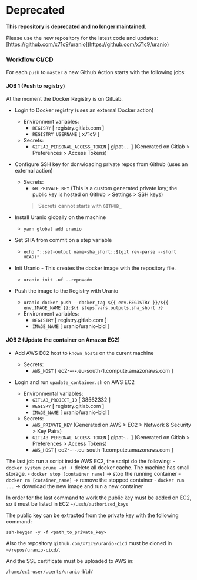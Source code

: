 # Deprecated

**This repository is deprecated and no longer maintained.**

Please use the new repository for the latest code and updates:  
[https://github.com/x71c9/uranio](https://github.com/x71c9/uranio)

### Workflow CI/CD

For each `push` to `master` a new Github Action starts with the following jobs:

#### JOB 1 (Push to registry)

At the moment the Docker Registry is on GitLab.

- Login to Docker registry (uses an external Docker action)
	- Environment variables:
		- `REGISRY` [ registry.gitlab.com ]
		- `REGISTRY_USERNAME` [ x71c9 ]
	- Secrets:
		- `GITLAB_PERSONAL_ACCESS_TOKEN` [ glpat-... ]
		(Generated on Gitlab > Preferences > Access Tokens)

- Configure SSH key for donwloading private repos from Github (uses an external action)
	- Secrets:
		- `GH_PRIVATE_KEY` (This is a custom generated private key; the public key
		is hosted on Github > Settings > SSH keys)
		> Secrets cannot starts with `GITHUB_`

- Install Uranio globally on the machine
	- `yarn global add uranio`

- Set SHA from commit on a step variable
	- `echo "::set-output name=sha_short::$(git rev-parse --short HEAD)"`

- Init Uranio - This creates the docker image with the repository file.
	- `uranio init -uf --repo=adm`

- Push the image to the Registry with Uranio
	- `uranio docker push --docker_tag ${{ env.REGISTRY }}/${{ env.IMAGE_NAME }}:${{ steps.vars.outputs.sha_short }}`
	- Environment variables:
		- `REGISTRY` [ registry.gitlab.com ]
		- `IMAGE_NAME` [ uranio/uranio-bld ]

#### JOB 2 (Update the container on Amazon EC2)

- Add AWS EC2 host to `known_hosts` on the curent machine
	- Secrets:
		- `AWS_HOST` [ ec2-**-**-**-**.eu-south-1.compute.amazonaws.com ]

- Login and run `upadate_container.sh` on AWS EC2
	- Environmental variables:
		- `GITLAB_PROJECT_ID` [ 38562332 ]
		- `REGISRY` [ registry.gitlab.com ]
		- `IMAGE_NAME` [ uranio/uranio-bld ]
	- Secrets:
		- `AWS_PRIVATE_KEY`
		(Generated on AWS > EC2 > Network & Security > Key Pairs)
		- `GITLAB_PERSONAL_ACCESS_TOKEN` [ glpat-... ]
		(Generated on Gitlab > Preferences > Access Tokens)
		- `AWS_HOST` [ ec2-**-**-**-**.eu-south-1.compute.amazonaws.com ]

The last job run a script inside AWS EC2, the script do the following:
	- `docker system prune -af` -> delete all docker cache. The machine has small storage.
	- `docker stop [container name]` -> stop the running container
	- `docker rm [cotainer_name]` -> remove the stopped container
	- `docker run ...` -> download the new image and run a new container

In order for the last command to work the public key must be added on EC2,
so it must be listed in EC2 `~/.ssh/authorized_keys`

The public key can be extracted from the private key with the following command:
```
ssh-keygen -y -f <path_to_private_key>
```

Also the repository `github.com/x71c9/uranio-cicd` must be cloned in
`~/repos/uranio-cicd/`.

And the SSL certificate must be uploaded to AWS in:
```
/home/ec2-user/.certs/uranio-bld/
```


